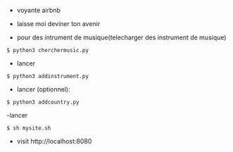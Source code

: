 - voyante airbnb
- laisse moi deviner ton avenir

- pour des intrument de musique(telecharger des instrument de musique)
```
$ python3 cherchermusic.py
```
- lancer

```
$ python3 addinstrument.py
```
- lancer (optionnel):
```
$ python3 addcountry.py
```
-lancer
```
$ sh mysite.sh
```
- visit http://localhost:8080
